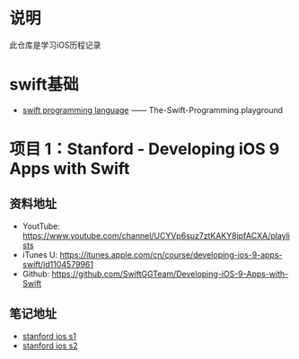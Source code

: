 
# 说明

此仓库是学习iOS历程记录

# swift基础

* [swift programming language](https://github.com/NorthFacing/step-by-ios/tree/swift-playgrounds) —— The-Swift-Programming.playground

# 项目 1：Stanford - Developing iOS 9 Apps with Swift

## 资料地址
  * YoutTube: https://www.youtube.com/channel/UCYVp6suz7ztKAKY8jpfACXA/playlists
  * iTunes U: https://itunes.apple.com/cn/course/developing-ios-9-apps-swift/id1104579961
  * Github: https://github.com/SwiftGGTeam/Developing-iOS-9-Apps-with-Swift

## 笔记地址
* [stanford ios s1](https://github.com/NorthFacing/step-by-ios/tree/stanford_ios_s1)  
* [stanford ios s2](https://github.com/NorthFacing/step-by-ios/tree/stanford_ios_s2)  







